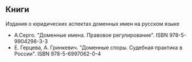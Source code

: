 
## Книги 
Издания о юридических аспектах доменных имен на русском языке

* А.Серго. "Доменные имена. Правовое регулирование".  ISBN 978-5-9904298-3-3
* Е. Герцева, А. Гринкевич. "Доменные споры. Судебная практика в России". ISBN 978-5-6997062-0-4
